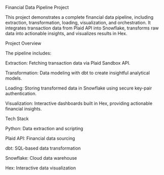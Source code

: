 Financial Data Pipeline Project

This project demonstrates a complete financial data pipeline, including extraction, transformation, loading, visualization, and orchestration. It integrates transaction data from Plaid API into Snowflake, transforms raw data into actionable insights, and visualizes results in Hex.

Project Overview

The pipeline includes:

Extraction: Fetching transaction data via Plaid Sandbox API.

Transformation: Data modeling with dbt to create insightful analytical models.

Loading: Storing transformed data in Snowflake using secure key-pair authentication.

Visualization: Interactive dashboards built in Hex, providing actionable financial insights.

Tech Stack

Python: Data extraction and scripting

Plaid API: Financial data sourcing

dbt: SQL-based data transformation

Snowflake: Cloud data warehouse

Hex: Interactive data visualization



